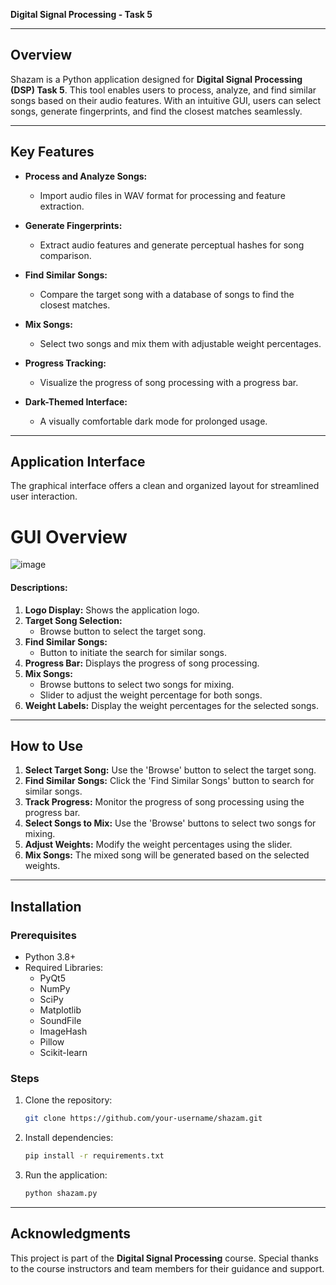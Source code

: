 
**Digital Signal Processing - Task 5**

---

## Overview

Shazam is a Python application designed for **Digital Signal Processing (DSP) Task 5**. This tool enables users to process, analyze, and find similar songs based on their audio features. With an intuitive GUI, users can select songs, generate fingerprints, and find the closest matches seamlessly.

---

## Key Features

- **Process and Analyze Songs:**
  - Import audio files in WAV format for processing and feature extraction.

- **Generate Fingerprints:**
  - Extract audio features and generate perceptual hashes for song comparison.

- **Find Similar Songs:**
  - Compare the target song with a database of songs to find the closest matches.

- **Mix Songs:**
  - Select two songs and mix them with adjustable weight percentages.

- **Progress Tracking:**
  - Visualize the progress of song processing with a progress bar.

- **Dark-Themed Interface:**
  - A visually comfortable dark mode for prolonged usage.

---

## Application Interface

The graphical interface offers a clean and organized layout for streamlined user interaction.

# GUI Overview
![image](https://github.com/user-attachments/assets/a8c43770-488b-40e9-83a9-7e7012b623e9)


#### Descriptions:
1. **Logo Display:** Shows the application logo.
2. **Target Song Selection:**
   - Browse button to select the target song.
3. **Find Similar Songs:**
   - Button to initiate the search for similar songs.
4. **Progress Bar:** Displays the progress of song processing.
5. **Mix Songs:**
   - Browse buttons to select two songs for mixing.
   - Slider to adjust the weight percentage for both songs.
6. **Weight Labels:** Display the weight percentages for the selected songs.

---

## How to Use

1. **Select Target Song:** Use the 'Browse' button to select the target song.
2. **Find Similar Songs:** Click the 'Find Similar Songs' button to search for similar songs.
3. **Track Progress:** Monitor the progress of song processing using the progress bar.
4. **Select Songs to Mix:** Use the 'Browse' buttons to select two songs for mixing.
5. **Adjust Weights:** Modify the weight percentages using the slider.
6. **Mix Songs:** The mixed song will be generated based on the selected weights.

---

## Installation

### Prerequisites

- Python 3.8+
- Required Libraries:
  - PyQt5
  - NumPy
  - SciPy
  - Matplotlib
  - SoundFile
  - ImageHash
  - Pillow
  - Scikit-learn

### Steps

1. Clone the repository:

   ```bash
   git clone https://github.com/your-username/shazam.git
   ```
2. Install dependencies:
   ```bash
   pip install -r requirements.txt
   ```
3. Run the application:
   ```bash
   python shazam.py
   ```

---

## Acknowledgments

This project is part of the **Digital Signal Processing** course. Special thanks to the course instructors and team members for their guidance and support.
